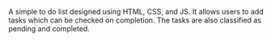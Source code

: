 A simple to do list designed using HTML, CSS, and JS. It allows users to add tasks which can be checked on completion. The tasks are also classified as pending and completed.
